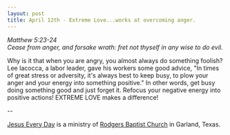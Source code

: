 ```yaml
---
layout: post
title: April 12th - Extreme Love...works at overcoming anger.
---
```


_Matthew 5:23-24  
Cease from anger, and forsake wrath: fret not thyself in any wise to
do evil._

Why is it that when you are angry, you almost always do something
foolish? Lee Iacocca, a labor leader, gave his workers some good
advice, "In times of great stress or adversity, it's always best to
keep busy, to plow your anger and your energy into something
positive." In other words, get busy doing something good and just
forget it. Refocus your negative energy into positive actions!
EXTREME LOVE makes a difference!

 --

<a href=http://jesuseveryday.net>Jesus Every Day</a> is a ministry of <a href=http://rodgersbaptist.net>Rodgers Baptist Church</a> in Garland, Texas.
